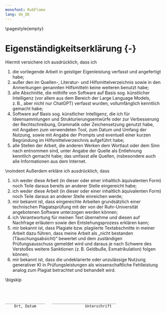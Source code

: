 ```yaml
---
monofont: RubFlama
lang: de_DE
---
```


\pagestyle{empty}

# Eigenständigkeitserklärung {-}

Hiermit versichere ich ausdrücklich, dass ich

1. die vorliegende Arbeit in geistiger Eigenleistung verfasst und angefertigt
habe;
2. außer den im Quellen-, Literatur- und Hilfsmittelverzeichnis sowie in den Anmerkungen genannten Hilfsmitteln keine weiteren benutzt habe;
3. alle Abschnitte, die mithilfe von Software auf Basis sog. künstlicher Intelligenz (vor allem aus dem Bereich der Large Language Models, z. B., aber nicht nur ChatGPT) verfasst wurden, vollumfänglich kenntlich gemacht habe;
4. Software auf Basis sog. künstlicher Intelligenz, die ich für Ideensammlungen und Strukturierungsentwürfe oder zur Verbesserung der Rechtschreibung, Grammatik oder Zeichensetzung genutzt habe, mit Angaben zum verwendeten Tool, zum Datum und Umfang der Nutzung, sowie mit Angabe der Prompts und eventuell einer kurzen Begründung im Hilfsmittelverzeichnis aufgeführt habe;
5. alle Stellen der Arbeit, die anderen Werken dem Wortlaut oder dem Sinn nach entnommen sind, unter Angabe der Quelle als Entlehnung kenntlich gemacht habe; das umfasst alle Quellen, insbesondere auch alle Informationen aus dem Internet.

\noindent
Außerdem erkläre ich ausdrücklich, dass

1. ich weder diese Arbeit (in dieser oder einer inhaltlich äquivalenten Form) noch Teile daraus bereits an anderer Stelle eingereicht habe;
2. ich weder diese Arbeit (in dieser oder einer inhaltlich äquivalenten Form) noch Teile daraus an anderer Stelle einreichen werde;
3. mir bekannt ist, dass eingereichte Arbeiten grundsätzlich einer technischen Plagiatsprüfung mit der von der Ruhr-Universität angebotenen Software unterzogen werden können;
4. ich Verantwortung für meinen Text übernehme und diesen auf Nachfrage erläutern sowie den Entstehungsprozess erklären kann;
5. mir bekannt ist, dass Plagiate bzw. plagiierte Textabschnitte in meiner Arbeit dazu führen, dass meine Arbeit als „nicht bestanden (Täuschungsabsicht)“ bewertet und dem zuständigen Prüfungsausschuss gemeldet wird und daraus je nach Schwere des Verstoßes weitere Sanktionen (z. B. Geldbuße, Exmatrikulation) folgen können;
6. mir bekannt ist, dass die undeklarierte oder unzulässige Nutzung generativer KI in Prüfungsleistungen als wissenschaftliche Fehlleistung analog zum Plagiat betrachtet und behandelt wird.


\bigskip

```



__________________   _____________________________
    Ort, Datum                      Unterschrift
```
